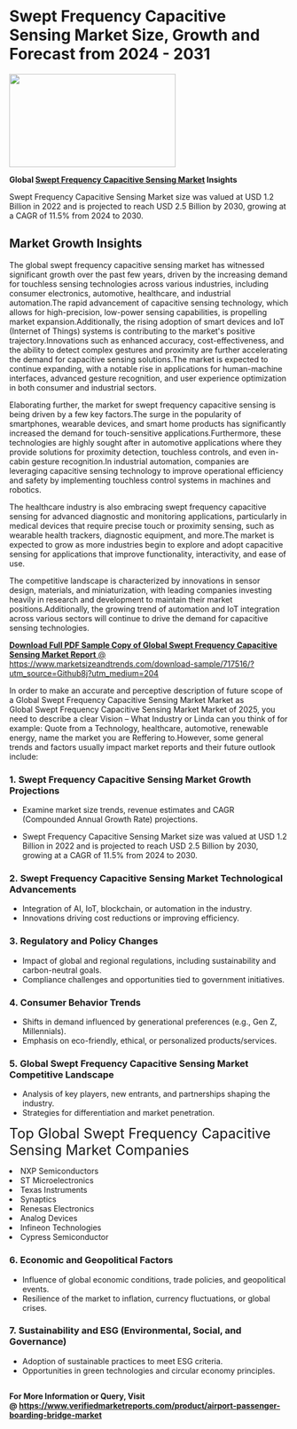 <H1>Swept Frequency Capacitive Sensing Market Size, Growth and Forecast from 2024 - 2031</H1><img class="aligncenter size-medium wp-image-584254" src="https://thirdeyenews.in/wp-content/uploads/2024/09/Global-Market-Research-300x168.jpeg" alt="" width="300" height="168" /><p><strong>Global&nbsp;<a href="https://www.marketsizeandtrends.com/download-sample/717516/?utm_source=Github8j?utm_medium=204">Swept Frequency Capacitive Sensing Market</a> Insights</strong></p><p>Swept Frequency Capacitive Sensing Market size was valued at USD 1.2 Billion in 2022 and is projected to reach USD 2.5 Billion by 2030, growing at a CAGR of 11.5% from 2024 to 2030.</p><p><h2>Market Growth Insights</h2> <p>The global swept frequency capacitive sensing market has witnessed significant growth over the past few years, driven by the increasing demand for touchless sensing technologies across various industries, including consumer electronics, automotive, healthcare, and industrial automation.The rapid advancement of capacitive sensing technology, which allows for high-precision, low-power sensing capabilities, is propelling market expansion.Additionally, the rising adoption of smart devices and IoT (Internet of Things) systems is contributing to the market's positive trajectory.Innovations such as enhanced accuracy, cost-effectiveness, and the ability to detect complex gestures and proximity are further accelerating the demand for capacitive sensing solutions.The market is expected to continue expanding, with a notable rise in applications for human-machine interfaces, advanced gesture recognition, and user experience optimization in both consumer and industrial sectors.</p> <p><a href="#"></a></p> <p>Elaborating further, the market for swept frequency capacitive sensing is being driven by a few key factors.The surge in the popularity of smartphones, wearable devices, and smart home products has significantly increased the demand for touch-sensitive applications.Furthermore, these technologies are highly sought after in automotive applications where they provide solutions for proximity detection, touchless controls, and even in-cabin gesture recognition.In industrial automation, companies are leveraging capacitive sensing technology to improve operational efficiency and safety by implementing touchless control systems in machines and robotics.</p> <p>The healthcare industry is also embracing swept frequency capacitive sensing for advanced diagnostic and monitoring applications, particularly in medical devices that require precise touch or proximity sensing, such as wearable health trackers, diagnostic equipment, and more.The market is expected to grow as more industries begin to explore and adopt capacitive sensing for applications that improve functionality, interactivity, and ease of use.</p> <p>The competitive landscape is characterized by innovations in sensor design, materials, and miniaturization, with leading companies investing heavily in research and development to maintain their market positions.Additionally, the growing trend of automation and IoT integration across various sectors will continue to drive the demand for capacitive sensing technologies.</p> <p><a href="#"></p><p><span class=""><strong>Download Full PDF Sample Copy of Global Swept Frequency Capacitive Sensing Market Report</strong> @ <a href="https://www.marketsizeandtrends.com/download-sample/717516/?utm_source=Github8j?utm_medium=204" target="_blank">https://www.marketsizeandtrends.com/download-sample/717516/?utm_source=Github8j?utm_medium=204</a></span></p><p>In order to make an accurate and perceptive description of future scope of a Global&nbsp;Swept Frequency Capacitive Sensing Market Market as Global&nbsp;Swept Frequency Capacitive Sensing Market Market of 2025, you need to describe a clear Vision &ndash; What Industry or Linda can you think of for example: Quote from a Technology, healthcare, automotive, renewable energy, name the market you are Reffering to.However, some general trends and factors usually impact market reports and their future outlook include:</p><h3>1.&nbsp;<strong>Swept Frequency Capacitive Sensing Market Growth Projections</strong></h3><ul><li>Examine market size trends, revenue estimates and CAGR (Compounded Annual Growth Rate) projections.</li><li><p>Swept Frequency Capacitive Sensing Market size was valued at USD 1.2 Billion in 2022 and is projected to reach USD 2.5 Billion by 2030, growing at a CAGR of 11.5% from 2024 to 2030.</p></li></ul><h3>2.&nbsp;<strong>Swept Frequency Capacitive Sensing Market Technological Advancements</strong></h3><ul><li>Integration of AI, IoT, blockchain, or automation in the industry.</li><li>Innovations driving cost reductions or improving efficiency.</li></ul><h3>3.&nbsp;<strong>Regulatory and Policy Changes</strong></h3><ul><li>Impact of global and regional regulations, including sustainability and carbon-neutral goals.</li><li>Compliance challenges and opportunities tied to government initiatives.</li></ul><h3>4.&nbsp;<strong>Consumer Behavior Trends</strong></h3><ul><li>Shifts in demand influenced by generational preferences (e.g., Gen Z, Millennials).</li><li>Emphasis on eco-friendly, ethical, or personalized products/services.</li></ul><h3>5.&nbsp;<strong>Global Swept Frequency Capacitive Sensing Market Competitive Landscape</strong></h3><ul><li>Analysis of key players, new entrants, and partnerships shaping the industry.</li><li>Strategies for differentiation and market penetration.</li></ul><p data-pm-slice="1 1 []"><span style="color: inherit; font-family: inherit; font-size: 25px;">Top Global Swept Frequency Capacitive Sensing Market Companies</span></p><div class="" data-test-id=""><p><li>NXP Semiconductors</li><li> ST Microelectronics</li><li> Texas Instruments</li><li> Synaptics</li><li> Renesas Electronics</li><li> Analog Devices</li><li> Infineon Technologies</li><li> Cypress Semiconductor</li></p></div><h3>6.&nbsp;<strong>Economic and Geopolitical Factors</strong></h3><ul><li>Influence of global economic conditions, trade policies, and geopolitical events.</li><li>Resilience of the market to inflation, currency fluctuations, or global crises.</li></ul><h3>7.&nbsp;<strong>Sustainability and ESG (Environmental, Social, and Governance)</strong></h3><ul><li>Adoption of sustainable practices to meet ESG criteria.</li><li>Opportunities in green technologies and circular economy principles.</li></ul><h2><strong style="font-size: 14px;">For More Information or Query, Visit @&nbsp;</strong><a style="background-color: #ffffff; font-size: 14px;" href="https://www.marketsizeandtrends.com/report/swept-frequency-capacitive-sensing-market/" target="_blank">https://www.verifiedmarketreports.com/product/airport-passenger-boarding-bridge-market</a></h2>